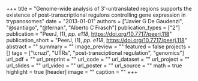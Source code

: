+++
title = "Genome-wide analysis of 3'-untranslated regions supports the existence of post-transcriptional regulons controlling gene expression in trypanosomes"
date = "2013-01-01"
authors = ["Javier G De Gaudenzi", "@santiago", "@fernan", "Alberto C Frasch"]
publication_types = ["2"]
publication = "PeerJ, (1), _pp. e118_, https://doi.org/10.7717/peerj.118"
publication_short = "PeerJ, (1), _pp. e118_, https://doi.org/10.7717/peerj.118"
abstract = ""
summary = ""
image_preview = ""
featured = false
projects = []
tags = ["tcruzi", "UTRs", "post-transciptional regulation", "genomics"]
url_pdf = ""
url_preprint = ""
url_code = ""
url_dataset = ""
url_project = ""
url_slides = ""
url_video = ""
url_poster = ""
url_source = ""
math = true
highlight = true
[header]
image = ""
caption = ""
+++
